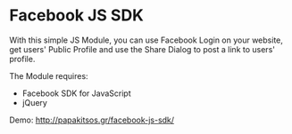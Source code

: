 Facebook JS SDK
===============

With this simple JS Module, you can use Facebook Login on your website, get users' Public Profile and use the Share Dialog to post a link to users' profile.

The Module requires:
- Facebook SDK for JavaScript
- jQuery

Demo: http://papakitsos.gr/facebook-js-sdk/

